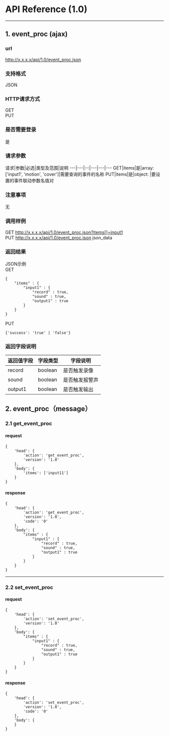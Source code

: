 # API Reference (1.0)
---

## 1. event_proc (ajax)

### url
http://x.x.x.x/api/1.0/event_proc.json

### 支持格式
JSON

### HTTP请求方式
GET  
PUT

### 是否需要登录
是

### 请求参数
 请求|参数|必选|类型及范围|说明
---|---|:-:|---|---|---
GET|items|是|array: ['input1', 'motion', 'cover']|需要查询的事件的名称
PUT|items|是|object: |要设置的事件联动参数名值对

### 注意事项
无

### 调用样例
GET http://x.x.x.x/api/1.0/event_proc.json?items[]=input1  
PUT http://x.x.x.x/api/1.0/event_proc.json json_data

### 返回结果
JSON示例  
GET

	{
		"items" : {
			"input1" : {
      			"record" : true,
      			"sound" : true,
      			"output1" : true
    		}
		}
	}
	
PUT

	{'success': 'true' | 'false'}
	
### 返回字段说明
返回值字段|字段类型|字段说明
---|---|---
record|boolean|是否触发录像
sound|boolean|是否触发报警声
output1|boolean|是否触发输出


## 2. event_proc（message）

### 2.1 get_event_proc
#### request
    {
		'head': {
            'action': 'get_event_proc',
            'version': '1.0'
		},
        'body': {
            'items': ['input11']
        }
    }
#### response
    {
		'head': {
            'action': 'get_event_proc',
            'version': '1.0',
            'code': '0'
		},
        'body': {
            "items" : {
				"input1" : {
      				"record" : true,
					"sound" : true,
					"output1" : true
				}
			}
        }
    }
---
### 2.2 set_event_proc
#### request
    {
		'head': {
            'action': 'set_event_proc',
            'version': '1.0'
        },
        'body': {
			"items" : {
				"input1" : {
      				"record" : true,
					"sound" : true,
					"output1" : true
				}
			}
		}
    }
#### response
    {
		'head': {
            'action': 'set_event_proc',
            'version': '1.0',
			'code': '0'
		},
        'body': {
		}
    }
